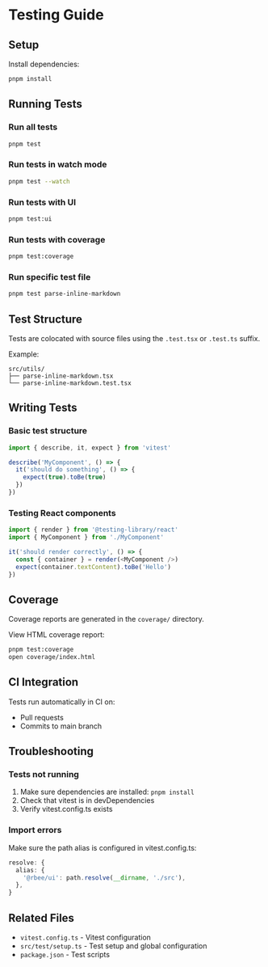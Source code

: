 # Testing Guide

## Setup

Install dependencies:
```bash
pnpm install
```

## Running Tests

### Run all tests
```bash
pnpm test
```

### Run tests in watch mode
```bash
pnpm test --watch
```

### Run tests with UI
```bash
pnpm test:ui
```

### Run tests with coverage
```bash
pnpm test:coverage
```

### Run specific test file
```bash
pnpm test parse-inline-markdown
```

## Test Structure

Tests are colocated with source files using the `.test.tsx` or `.test.ts` suffix.

Example:
```
src/utils/
├── parse-inline-markdown.tsx
└── parse-inline-markdown.test.tsx
```

## Writing Tests

### Basic test structure
```typescript
import { describe, it, expect } from 'vitest'

describe('MyComponent', () => {
  it('should do something', () => {
    expect(true).toBe(true)
  })
})
```

### Testing React components
```typescript
import { render } from '@testing-library/react'
import { MyComponent } from './MyComponent'

it('should render correctly', () => {
  const { container } = render(<MyComponent />)
  expect(container.textContent).toBe('Hello')
})
```

## Coverage

Coverage reports are generated in the `coverage/` directory.

View HTML coverage report:
```bash
pnpm test:coverage
open coverage/index.html
```

## CI Integration

Tests run automatically in CI on:
- Pull requests
- Commits to main branch

## Troubleshooting

### Tests not running
1. Make sure dependencies are installed: `pnpm install`
2. Check that vitest is in devDependencies
3. Verify vitest.config.ts exists

### Import errors
Make sure the path alias is configured in vitest.config.ts:
```typescript
resolve: {
  alias: {
    '@rbee/ui': path.resolve(__dirname, './src'),
  },
}
```

## Related Files

- `vitest.config.ts` - Vitest configuration
- `src/test/setup.ts` - Test setup and global configuration
- `package.json` - Test scripts
